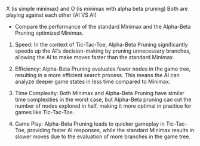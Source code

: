 X (is simple minimax) and O (is minimax with alpha beta pruning)
Both are playing against each other (AI VS AI)

* Compare the performance of the standard Minimax and the Alpha-Beta Pruning optimized Minimax.
1. Speed: In the context of Tic-Tac-Toe, Alpha-Beta Pruning significantly speeds up the AI's decision-making by pruning unnecessary branches, allowing the AI to make moves faster than the standard Minimax.

2. Efficiency: Alpha-Beta Pruning evaluates fewer nodes in the game tree, resulting in a more efficient search process. This means the AI can analyze deeper game states in less time compared to Minimax.

3. Time Complexity: Both Minimax and Alpha-Beta Pruning have similar time complexities in the worst case, but Alpha-Beta pruning can cut the number of nodes explored in half, making it more optimal in practice for games like Tic-Tac-Toe.

4. Game Play: Alpha-Beta Pruning leads to quicker gameplay in Tic-Tac-Toe, providing faster AI responses, while the standard Minimax results in slower moves due to the evaluation of more branches in the game tree.
